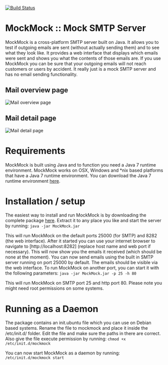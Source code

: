 [![Build Status](https://travis-ci.org/tweakers-dev/MockMock.png?branch=master)](https://travis-ci.org/tweakers-dev/MockMock)

MockMock :: Mock SMTP Server
============================

MockMock is a cross-platform SMTP server built on Java. It allows you to test if outgoing emails are sent (without actually sending them) and to see what they look like. It provides a web interface that displays which emails were sent and shows you what the contents of those emails are. If you use MockMock you can be sure that your outgoing emails will not reach customers or users by accident. It really just is a mock SMTP server and has no email sending functionality.

Mail overview page
------------------

![Mail overview page](https://raw.github.com/tweakers-dev/MockMock/master/extra/mockmock1.png "The mail overview page shows you all received mails")


Mail detail page
----------------

![Mail detail page](https://raw.github.com/tweakers-dev/MockMock/master/extra/mockmock2.png "The mail detail page shows you all info about a mail, like headers, content, html content, etc")


Requirements
============

MockMock is built using Java and to function you need a Java 7 runtime environment. MockMock works on OSX, Windows and *nix based platforms that have a Java 7 runtime environment. You can download the Java 7 runtime environment [here](http://www.oracle.com/technetwork/java/javase/downloads/java-se-jre-7-download-432155.html).


Installation / setup
====================

The easiest way to install and run MockMock is by downloading the complete package [here](https://github.com/downloads/koku/MockMock/MockMock.zip). Extract it to any place you like and start the server by running:
`java -jar MockMock.jar`

This will run MockMock on the default ports 25000 (for SMTP) and 8282 (the web interface). After it started you can use your internet browser to navigate to [http://localhost:8282] (replace host name and web port if necessary). This will now show you the emails it received (which should be none at the moment). You can now send emails using the built in SMTP server running on port 25000 by default. The emails should be visible via the web interface. To run MockMock on another port, you can start it with the following parameters:
`java -jar MockMock.jar -p 25 -h 80`

This will run MockMock on SMTP port 25 and http port 80. Please note you might need root permissions on some systems.


Running as a Daemon
===================

The package contains an init.ubuntu file which you can use on Debian based systems. Rename the file to mockmock and place it inside the /etc/init.d/ folder. Edit the file and make sure the paths in there are correct. Also give the file execute permission by running:
`chmod +x /etc/init.d/mockmock`

You can now start MockMock as a daemon by running:
`/etc/init.d/mockmock start`
